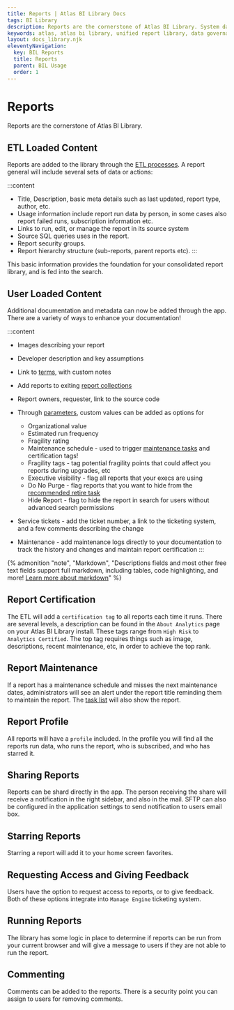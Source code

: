 ```yaml
---
title: Reports | Atlas BI Library Docs
tags: BI Library
description: Reports are the cornerstone of Atlas BI Library. System data is brought in through the ETLs and more documentation can be added in the app.
keywords: atlas, atlas bi library, unified report library, data governance, database, reports, etl, metadata, profile, run data, ssrs, crystal
layout: docs_library.njk
eleventyNavigation:
  key: BIL Reports
  title: Reports
  parent: BIL Usage
  order: 1
---
```


# Reports
<p class="subtitle pb-5">Reports are the cornerstone of Atlas BI Library.</p>

## ETL Loaded Content

Reports are added to the library through the [ETL processes](/docs/bi-library/etl/). A report general will include several sets of data or actions:

:::content
- Title, Description, basic meta details such as last updated, report type, author, etc.
- Usage information include report run data by person, in some cases also report failed runs, subscription information etc.
- Links to run, edit, or manage the report in its source system
- Source SQL queries uses in the report.
- Report security groups.
- Report hierarchy structure (sub-reports, parent reports etc).
:::

This basic information provides the foundation for your consolidated report library, and is fed into the search.

## User Loaded Content

Additional documentation and metadata can now be added through the app. There are a variety of ways to enhance your documentation!

:::content
- Images describing your report
- Developer description and key assumptions
- Link to [terms](/docs/bi-library/usage/terms/), with custom notes
- Add reports to exiting [report collections](/docs/bi-library/usage/collections/)
- Report owners, requester, link to the source code
- Through [parameters](/docs/bi-library/usage/parameters/), custom values can be added as options for

    - Organizational value
    - Estimated run frequency
    - Fragility rating
    - Maintenance schedule - used to trigger [maintenance tasks](/docs/bi-library/usage/tasks/) and certification tags!
    - Fragility tags - tag potential fragility points that could affect you reports during upgrades, etc
    - Executive visibility - flag all reports that your execs are using
    - Do No Purge - flag reports that you want to hide from the [recommended retire task](/docs/bi-library/usage/tasks/)
    - Hide Report - flag to hide the report in search for users without advanced search permissions

- Service tickets - add the ticket number, a link to the ticketing system, and a few comments describing the change
- Maintenance - add maintenance logs directly to your documentation to track the history and changes and maintain report certification
:::

{% admonition
   "note",
   "Markdown",
   "Descriptions fields and most other free text fields support full markdown, including tables, code highlighting, and more! [Learn more about markdown](https://www.markdownguide.org/getting-started)"
%}


## Report Certification

The ETL will add a `certification tag` to all reports each time it runs. There are several levels, a description can be found in the `About Analytics` page on your Atlas BI Library install. These tags range from `High Risk` to `Analytics Certified`. The top tag requires things such as image, descriptions, recent maintenance, etc, in order to achieve the top rank.

## Report Maintenance

If a report has a maintenance schedule and misses the next maintenance dates, administrators will see an alert under the report title reminding them to maintain the report. The [task list](/docs/bi-library/usage/tasks/) will also show the report.

## Report Profile

All reports will have a `profile` included. In the profile you will find all the reports run data, who runs the report, who is subscribed, and who has starred it.

## Sharing Reports

Reports can be shard directly in the app. The person receiving the share will receive a notification in the right sidebar, and also in the mail. SFTP can also be configured in the application settings to send notification to users email box.

## Starring Reports

Starring a report will add it to your home screen favorites.

## Requesting Access and Giving Feedback

Users have the option to request access to reports, or to give feedback. Both of these options integrate into `Manage Engine` ticketing system.

## Running Reports

The library has some logic in place to determine if reports can be run from your current browser and will give a message to users if they are not able to run the report.

## Commenting

Comments can be added to the reports. There is a security point you can assign to users for removing comments.
